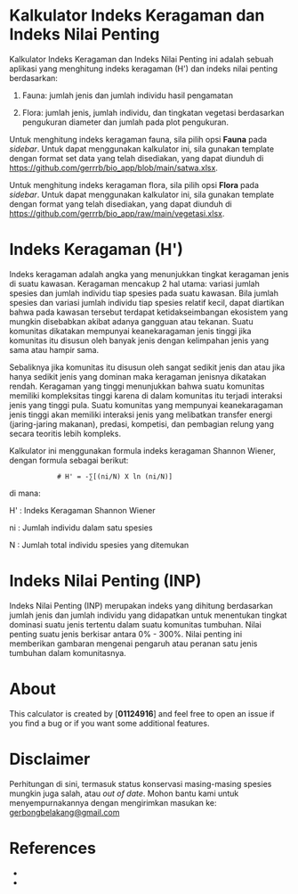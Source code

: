 # Kalkulator Indeks Keragaman dan Indeks Nilai Penting


Kalkulator Indeks Keragaman dan Indeks Nilai Penting ini adalah sebuah aplikasi yang menghitung indeks keragaman (H') dan indeks nilai penting berdasarkan:

1. Fauna: jumlah jenis dan jumlah individu hasil pengamatan

2. Flora: jumlah jenis, jumlah individu, dan tingkatan vegetasi berdasarkan pengukuran diameter dan jumlah pada plot pengukuran. 

Untuk menghitung indeks keragaman fauna, sila pilih opsi **Fauna** pada _sidebar_. Untuk dapat menggunakan kalkulator ini, sila gunakan template dengan format set data yang telah disediakan, yang dapat diunduh di https://github.com/gerrrb/bio_app/blob/main/satwa.xlsx. 

Untuk menghitung indeks keragaman flora, sila pilih opsi **Flora** pada _sidebar_. Untuk dapat menggunakan kalkulator ini, sila gunakan template dengan format yang telah disediakan, yang dapat diunduh di https://github.com/gerrrb/bio_app/raw/main/vegetasi.xlsx. 



# Indeks Keragaman (H')

Indeks keragaman adalah angka yang menunjukkan tingkat keragaman jenis di suatu kawasan. Keragaman mencakup 2 hal utama: variasi jumlah spesies dan jumlah individu tiap spesies pada suatu kawasan. Bila jumlah spesies dan variasi jumlah individu tiap spesies relatif kecil, dapat diartikan bahwa pada kawasan tersebut terdapat ketidakseimbangan ekosistem yang mungkin disebabkan akibat adanya gangguan atau tekanan. Suatu komunitas dikatakan mempunyai keanekaragaman jenis tinggi jika komunitas itu disusun oleh banyak jenis dengan kelimpahan jenis yang sama atau hampir sama.

Sebaliknya jika komunitas itu disusun oleh sangat sedikit jenis dan atau jika hanya sedikit jenis yang dominan maka keragaman jenisnya dikatakan rendah. Keragaman yang tinggi menunjukkan bahwa suatu komunitas memiliki kompleksitas tinggi karena di dalam komunitas itu terjadi interaksi jenis yang tinggi pula. Suatu komunitas yang mempunyai keanekaragaman jenis tinggi akan memiliki interaksi jenis yang melibatkan transfer energi (jaring-jaring makanan), predasi, kompetisi, dan pembagian relung yang secara teoritis lebih kompleks.

Kalkulator ini menggunakan formula indeks keragaman Shannon Wiener, dengan formula sebagai berikut:

                # H' = -∑[(ni/N) X ln (ni/N)]

di mana:

H' : Indeks Keragaman Shannon Wiener

ni : Jumlah individu dalam satu spesies

N : Jumlah total individu spesies yang ditemukan


# Indeks Nilai Penting (INP)

Indeks Nilai Penting (INP) merupakan indeks yang dihitung berdasarkan jumlah jenis dan jumlah individu yang didapatkan untuk menentukan tingkat dominasi suatu jenis tertentu dalam suatu komunitas tumbuhan. Nilai penting suatu jenis berkisar antara 0% - 300%. Nilai penting ini memberikan gambaran mengenai pengaruh atau peranan satu jenis tumbuhan dalam komunitasnya.

    
# About

This calculator is created by [**01124916**] and feel free to open an issue if you find a bug 
or if you want some additional features.


# Disclaimer

Perhitungan di sini, termasuk status konservasi masing-masing spesies mungkin juga salah, atau _out of date_. Mohon bantu kami untuk menyempurnakannya dengan mengirimkan masukan ke: gerbongbelakang@gmail.com 
    


# References

-
-
